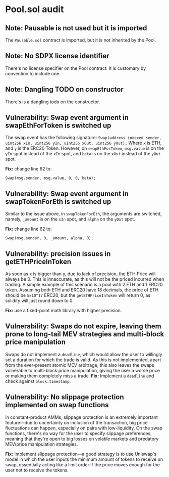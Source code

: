 # Pool.sol audit

## Note: Pausable is not used but it is imported
The `Pausable.sol` contract is imported, but it is not inherited by the Pool.

## Note: No SDPX license identifier
There's no license specifier on the Pool contract. It is customary by convention to include one.

## Note: Dangling TODO on constructor
There's is a dangling todo on the constructor.
## Vulnerability: Swap event argument in swapEthForToken is switched up
The swap event has the following signature: 
`Swap(address indexed sender, uint256 xIn, uint256 yIn, uint256 xOut, uint256 yOut);`
Where `x` is ETH, and `y` is the ERC20 Token. However, on `swapEthForToken`, `msg.value` is on the `yIn` spot instead of the `xIn` spot, and `beta` is on the `xOut` instead of the `yOut` spot.

**Fix:** change line 62 to:
```solidity
Swap(msg.sender, msg.value, 0, 0, beta);
```

## Vulnerability: Swap event argument in swapTokenForEth is switched up
Similar to the issue above, in `swapTokenForEth`, the arguments are switched, namely, `_amount` is on the `xIn` spot, and `alpha` on the `yOut` spot.

**Fix:** change line 62 to:
```solidity
Swap(msg.sender, 0, _amount, alpha, 0);
```


## Vulnerability: precision issues in getETHPriceInToken
As soon as x is bigger than y, due to lack of precision, the ETH Price will always be 0. This is innaccurate, as this will not be the priced incurred when trading. A simple example of this scenario is a pool with 2 ETH and 1 ERC20 token. Assuming both ETH and ERC20 have 18 decimals, the price of ETH should be `5x10^17` ERC20, but the `getETHPriceInToken` will return 0, as solidity will just round down to 0.

**Fix:** use a fixed-point math library with higher precision.

## Vulnerability: Swaps do not expire, leaving them prone to long-tail MEV strategies and multi-block price manipulation
Swaps do not implement a `deadline`, which would allow the user to willingly set a duration for which the trade is valid. As this is not implemented, apart from the ever-present atomic MEV arbitrage, this also leaves the swaps vulnerable to multi-block price manipulation, giving the user a worse price or making them completely miss a trade.
**Fix:** Implement a `deadline` and check against `block.timestamp`.

## Vulnerability: No slippage protection implemented on swap functions
in constant-product AMMs, slippage protection is an extremely important feature—due to uncertainty on inclusion of the transaction, big price fluctuations can happen, especially on pairs with low-liquidity. On the swap functions, there's no way for the user to specify slippage preferences, meaning that they're open to big losses on volatile markets and predatory MEV/price manipulation strategies.

**Fix:** Implement slippage protection—a good strategy is to use Uniswap's model in which the user inputs the minimum amount of tokens to receive on swap, essentially acting like a limit order if the price moves enough for the user not to receive the tokens.